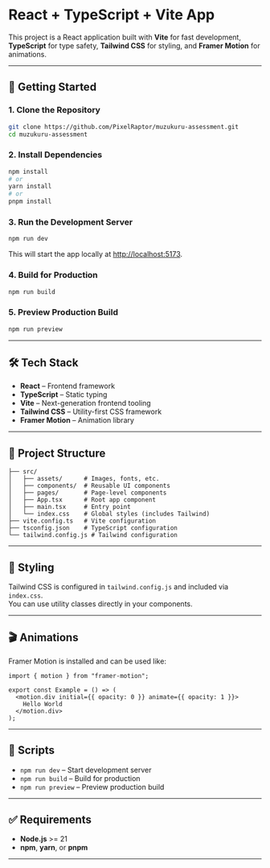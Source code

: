 # React + TypeScript + Vite App

This project is a React application built with **Vite** for fast development, **TypeScript** for type safety, **Tailwind CSS** for styling, and **Framer Motion** for animations.

---

## 🚀 Getting Started

### 1. Clone the Repository
```bash
git clone https://github.com/PixelRaptor/muzukuru-assessment.git
cd muzukuru-assessment
```

### 2. Install Dependencies
```bash
npm install
# or
yarn install
# or
pnpm install
```

### 3. Run the Development Server
```bash
npm run dev
```
This will start the app locally at [http://localhost:5173](http://localhost:5173).

### 4. Build for Production
```bash
npm run build
```

### 5. Preview Production Build
```bash
npm run preview
```

---

## 🛠️ Tech Stack

- **React** – Frontend framework
- **TypeScript** – Static typing
- **Vite** – Next-generation frontend tooling
- **Tailwind CSS** – Utility-first CSS framework
- **Framer Motion** – Animation library

---

## 📂 Project Structure
```
├── src/
│   ├── assets/      # Images, fonts, etc.
│   ├── components/  # Reusable UI components
│   ├── pages/       # Page-level components
│   ├── App.tsx      # Root app component
│   ├── main.tsx     # Entry point
│   └── index.css    # Global styles (includes Tailwind)
├── vite.config.ts   # Vite configuration
├── tsconfig.json    # TypeScript configuration
└── tailwind.config.js # Tailwind configuration
```

---

## 🎨 Styling
Tailwind CSS is configured in `tailwind.config.js` and included via `index.css`.  
You can use utility classes directly in your components.

---

## 🎬 Animations
Framer Motion is installed and can be used like:
```tsx
import { motion } from "framer-motion";

export const Example = () => (
  <motion.div initial={{ opacity: 0 }} animate={{ opacity: 1 }}>
    Hello World
  </motion.div>
);
```

---

## 📜 Scripts

- `npm run dev` – Start development server  
- `npm run build` – Build for production  
- `npm run preview` – Preview production build  

---

## ✅ Requirements

- **Node.js** >= 21
- **npm**, **yarn**, or **pnpm**

---